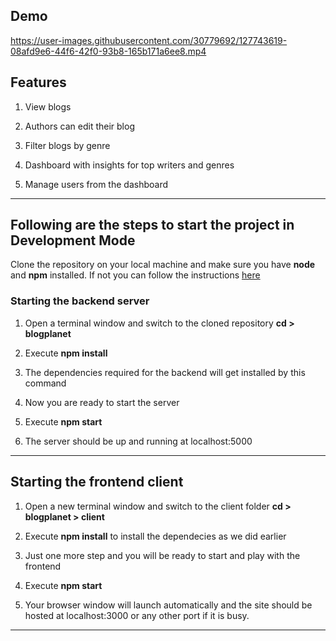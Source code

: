## Demo ##
https://user-images.githubusercontent.com/30779692/127743619-08afd9e6-44f6-42f0-93b8-165b171a6ee8.mp4

## Features ##

1. View blogs

2. Authors can edit their blog 

3. Filter blogs by genre

4. Dashboard with insights for top writers and genres

5. Manage users from the dashboard





---

## Following are the steps to start the project in Development Mode

  

Clone the repository on your local machine and make sure you have **node** and **npm** installed. If not you can follow the instructions [here](https://docs.npmjs.com/downloading-and-installing-node-js-and-npm)

  

### Starting the backend server

1. Open a terminal window and switch to the cloned repository **cd > blogplanet**

2. Execute **npm install**

3. The dependencies required for the backend will get installed by this command

4. Now you are ready to start the server

5. Execute **npm start**

6. The server should be up and running at localhost:5000

---

  

## Starting the frontend client

  

1. Open a new terminal window and switch to the client folder **cd > blogplanet > client**

2. Execute **npm install** to install the dependecies as we did earlier

3. Just one more step and you will be ready to start and play with the frontend

4. Execute **npm start**

5. Your browser window will launch automatically and the site should be hosted at localhost:3000 or any other port if it is busy.

---
